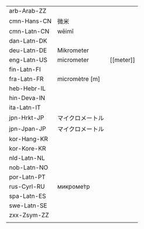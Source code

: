| | | |
|-|-|-|
| arb-Arab-ZZ |  |  |
| cmn-Hans-CN | 微米 |  |
| cmn-Latn-CN | wēimǐ |  |
| dan-Latn-DK |  |  |
| deu-Latn-DE | Mikrometer |  |
| eng-Latn-US | micrometer | [[meter]] |
| fin-Latn-FI |  |  |
| fra-Latn-FR | micromètre [m] |  |
| heb-Hebr-IL |  |  |
| hin-Deva-IN |  |  |
| ita-Latn-IT |  |  |
| jpn-Hrkt-JP | マイクロメートル |  |
| jpn-Jpan-JP | マイクロメートル |  |
| kor-Hang-KR |  |  |
| kor-Kore-KR |  |  |
| nld-Latn-NL |  |  |
| nob-Latn-NO |  |  |
| por-Latn-PT |  |  |
| rus-Cyrl-RU | микроме́тр |  |
| spa-Latn-ES |  |  |
| swe-Latn-SE |  |  |
| zxx-Zsym-ZZ |  |  |
|  |  |  |

